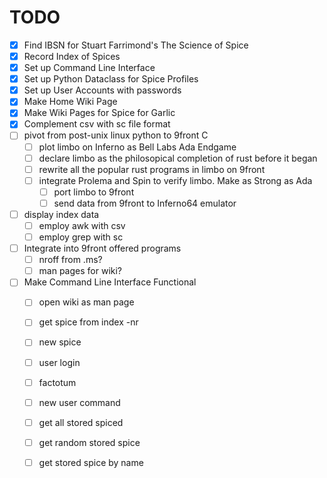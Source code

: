 # TODO

- [x] Find IBSN for Stuart Farrimond's The Science of Spice
- [x] Record Index of Spices 
- [x] Set up Command Line Interface
- [x] Set up Python Dataclass for Spice Profiles
- [x] Set up User Accounts with passwords
- [x] Make Home Wiki Page
- [x] Make Wiki Pages for Spice for Garlic
- [x] Complement csv with sc file format
- [ ] pivot from post-unix linux python to 9front C
    - [ ] plot limbo on Inferno as Bell Labs Ada Endgame
    - [ ] declare limbo as the philosopical completion of rust before it began
    - [ ] rewrite all the popular rust programs in limbo on 9front
    - [ ] integrate Prolema and Spin to verify limbo. Make as Strong as Ada
       - [ ] port limbo to 9front
       - [ ] send data from 9front to Inferno64 emulator
- [ ] display index data
    - [ ] employ awk with csv
    - [ ] employ grep with sc
- [ ] Integrate into 9front offered programs
    - [ ] nroff from .ms?
    - [ ] man pages for wiki?
- [ ] Make Command Line Interface Functional
    - [ ] open wiki as man page 
    - [ ] get spice from index -nr
    - [ ] new spice
    - [ ] user login
	- [ ] factotum
    - [ ] new user command
    - [ ] get all stored spiced
    - [ ] get random stored spice
    - [ ] get stored spice by name

